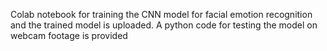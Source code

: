 Colab notebook for training the CNN model for facial emotion recognition and the trained model is uploaded.
A python code for testing the model on webcam footage is provided
